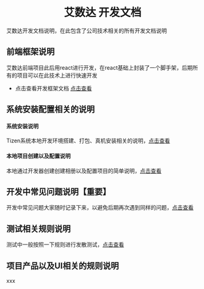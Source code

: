 <!-- 项目大标题 -->
<h1 align="center">艾数达 开发文档</h1>
<!-- 文档说明 -->
艾数达开发文档说明，在此包含了公司技术相关的所有开发文档说明

## 前端框架说明
艾数达前端项目此后用react进行开发，在react基础上封装了一个脚手架，后期所有的项目可以在此技术上进行快速开发

* 点击查看开发框架文档 [点击查看](./development)

## 系统安装配置相关的说明

#### 系统安装说明
Tizen系统本地开发环境搭建、打包、真机安装相关的说明，[点击查看](./tizen)

#### 本地项目创建以及配置说明
本地通过开发器创建创建相册以及配置项目的简单说明，[点击查看](./tizen/project.md)

## 开发中常见问题说明【重要】
开发中常见问题大家随时记录下来，以避免后期再次遇到同样的问题，[点击查看](./development/question.md)

## 测试相关规则说明
测试中一般按照一下规则进行发散测试，[点击查看](./development/testProject.md)

## 项目产品以及UI相关的规则说明
xxx

